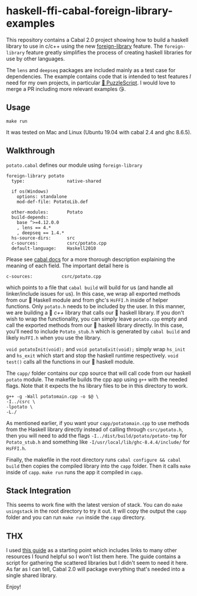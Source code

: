 # haskell-ffi-cabal-foreign-library-examples

This repository contains a Cabal 2.0 project showing how to build a haskell library to use in c/c++ using the new [foreign-library](https://cabal.readthedocs.io/en/latest/developing-packages.html#foreign-libraries) feature. The `foreign-library` feature greatly simplifies the process of creating haskell libraries for use by other languages.

The `lens` and `deepseq` packages are included mainly as a test case for dependencies. The example contains code that is intended to test features _I_ need for my own projects, in particular [🥔 PuzzleScript](https://github.com/pdlla/PotatoPuzzleScript). I would love to merge a PR including more relevant examples 😘.

## Usage

`make run`

It was tested on Mac and Linux (Ubuntu 19.04 with cabal 2.4 and ghc 8.6.5).

## Walkthrough

`potato.cabal` defines our module using `foreign-library`

```
foreign-library potato
  type:                native-shared

  if os(Windows)
    options: standalone
    mod-def-file: PotatoLib.def

  other-modules:       Potato
  build-depends:
    base ^>=4.12.0.0
    , lens == 4.*
    , deepseq == 1.4.*
  hs-source-dirs:      src
  c-sources:           csrc/potato.cpp
  default-language:    Haskell2010
```

Please see [cabal docs](https://cabal.readthedocs.io/en/latest/developing-packages.html#foreign-libraries) for a more thorough description explaining the meaning of each field. The important detail here is

```
c-sources:           csrc/potato.cpp
```

which points to a file that `cabal build` will build for us (and handle all linker/include issues for us). In this case, we wrap all exported methods from our 🥔 Haskell module and from ghc's `HsFFI.h` inside of helper functions. Only `potato.h` needs to be included by the user. In this manner, we are building a 🥔 *c++* library that calls our 🥔 haskell library. If you don't wish to wrap the functionality, you can simply leave `potato.cpp` empty and call the exported methods from our 🥔 haskell library directly. In this case, you'll need to include `Potato_stub.h` which is generated by `cabal build` and likely `HsFFI.h` when you use the library.

`void potatoInit(void);` and `void potatoExit(void);` simply wrap `hs_init` and `hs_exit` which start and stop the haskell runtime respectively. `void test()` calls all the functions in our 🥔 haskell module.

The `capp/` folder contains our cpp source that will call code from our haskell `potato` module. The makefile builds the cpp app using `g++` with the needed flags. Note that it expects the hs library files to be in this directory to work.

```
g++ -g -Wall potatomain.cpp -o $@ \
-I../csrc \
-lpotato \
-L./
```

As mentioned earlier, if you want your `capp/potatomain.cpp` to use methods from the Haskell library directly instead of calling through `csrc/potato.h`, then you will need to add the flags `-I../dist/build/potato/potato-tmp` for `Potato_stub.h` and something like `-I/usr/local/lib/ghc-8.4.4/include/` for `HsFFI.h`.

Finally, the makefile in the root directory runs `cabal configure && cabal build` then copies the compiled library into the `capp` folder. Then it calls `make` inside of `capp`. `make run` runs the app it compiled in `capp`.

## Stack Integration
This seems to work fine with the latest version of stack. You can do `make usingstack` in the root directory to try it out. It will copy the output the `capp` folder and you can run `make run` inside the `capp` directory.

## THX

I used [this guide](https://ro-che.info/articles/2017-07-26-haskell-library-in-c-project) as a starting point which includes links to many other resources I found helpful so I won't list them here. The guide contains a script for gathering the scattered libraries but I didn't seem to need it here. As far as I can tell, Cabal 2.0 will package everything that's needed into a single shared library.

Enjoy!
